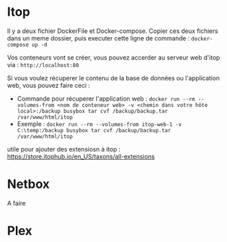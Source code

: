 # Itop

Il y a deux fichier DockerFile et Docker-compose.
Copier ces deux fichiers dans un meme dossier, puis executer cette ligne de commande : `docker-compose up -d`

Vos conteneurs vont se créer, vous pouvez accerder au serveur web d'itop via :
`http://localhost:80`

Si vous voulez récuperer le contenu de la base de données ou l'application web, vous pouvez faire ceci : <br>
  - Commande pour récuperer l'application web : `docker run --rm --volumes-from <nom de conteneur web> -v <chemin dans votre hôte local>:/backup busybox tar cvf /backup/backup.tar /var/www/html/itop` <br>
  - Exemple : `docker run --rm --volumes-from itop-web-1 -v C:\temp:/backup busybox tar cvf /backup/backup.tar /var/www/html/itop`

utile pour ajouter des extensiosn à itop : https://store.itophub.io/en_US/taxons/all-extensions

# Netbox
A faire
# Plex
